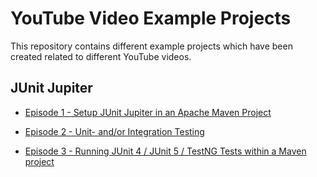 <!---
 Licensed to the Apache Software Foundation (ASF) under one or more
 contributor license agreements.  See the NOTICE file distributed with
 this work for additional information regarding copyright ownership.
 The ASF licenses this file to You under the Apache License, Version 2.0
 (the "License"); you may not use this file except in compliance with
 the License.  You may obtain a copy of the License at

      http://www.apache.org/licenses/LICENSE-2.0

 Unless required by applicable law or agreed to in writing, software
 distributed under the License is distributed on an "AS IS" BASIS,
 WITHOUT WARRANTIES OR CONDITIONS OF ANY KIND, either express or implied.
 See the License for the specific language governing permissions and
 limitations under the License.
-->

# YouTube Video Example Projects

This repository contains different example projects which 
have been created related to different YouTube videos.

## JUnit Jupiter

* [Episode 1 - Setup JUnit Jupiter in an Apache Maven Project][episode-1]

* [Episode 2 - Unit- and/or Integration Testing][episode-2]

* [Episode 3 - Running JUnit 4 / JUnit 5 / TestNG Tests within a Maven project][episode-3]

[episode-1]: https://youtu.be/NVvMzy0Lin0
[episode-2]: https://youtu.be/IVwbrhYCLpc
[episode-3]: https://youtu.be/Xy6m9rNYBhc
